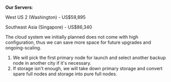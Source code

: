 **Our Servers**:

West US 2 (Washington) - US$59,895

Southeast Asia (Singapore) - US$86,340

The cloud system we initially planned does not come with high configuration, thus we can save more space for future upgrades and ongoing-scaling.

1. We will pick the first primary node for launch and select another backup node in another city if it's necessary.
2. If storage isn't enough, we will take down primary storage and convert spare full nodes and storage into pure full nodes.
